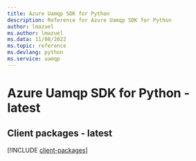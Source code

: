 ```yaml
---
title: Azure Uamqp SDK for Python
description: Reference for Azure Uamqp SDK for Python
author: lmazuel
ms.author: lmazuel
ms.data: 11/08/2022
ms.topic: reference
ms.devlang: python
ms.service: uamqp
---
```

# Azure Uamqp SDK for Python - latest

## Client packages - latest
[!INCLUDE [client-packages](uamqp-client-index.md)]
